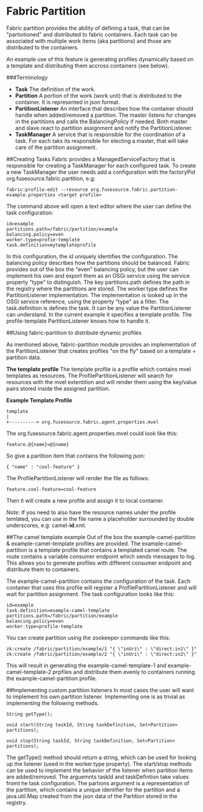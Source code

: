 # Fabric Partition

Fabric partition provides the ability of defining a task, that can be "partiotioned" and distributed to fabric containers.
Each task can be associated with multiple work items (aka partitions) and those are distributed to the containers.

An example use of this feature is generating profiles dynamically based on a template and distributing them accross containers (see below).

###Terminology
* **Task** The definition of the work.
* **Partition** A portion of the work (work unit) that is distributed to the container. It is represented in json format.
* **PartitionListener** An interface that describes how the container should handle when added/removed a partition. The master listens for changes in the partitions and calls the BalancingPolicy if needed. Both master and slave react to partition assignment and notify the PartitionListener.
* **TaskManager** A service that is responsible for the coordination of a task. For each taks its responsible for electing a master, that will take care of the partition assignment.

##Creating Tasks
Fabric provides a ManagedServiceFactory that is responsible for creating a TaskManager for each configured task.
To create a new TaskManager the user needs add a configuration with the factoryPid org.fusesource.fabric.partition, e.g:

    fabric:profile-edit --resource org.fusesource.fabric.partition-example.properties <target profile>

The command above will open a text editor where the user can define the task configuration:

    id=example
    partitions.path=/fabric/partition/example
    balancing.policy=even
    worker.type=profie-template
    task.definition=mytemplateprofile

In this configuration, the id uniquely identifies the configuration.
The balancing policy describes how the partitions should be balanced. Fabric provides out of the box the "even" balancing policy, but the user can implement his own and export them as an OSGi service using the service property "type" to distinguish.
The key partitions.path defines the path in the registry where the partitions are stored.
The worker.type defines the PartitionListener implementation. The implementation is looked up in the OSGi service reference, using the property "type" as a filter.
The task.definition is defines the task. It can be any value the PartitionListener can understand. In the current example it specifies a template profile. The profile-template PartitionListener knows how to handle it.

##Using fabric-partition to distribute dynamic profiles

As mentioned above, fabric-partition module provides an implementation of the PartitionListener that creates profiles "on the fly" based on a template + partition data.

**The template profile**
The template profile is a profile which contains mvel templates as resources. The ProfilePartitionListener will search for resources with the mvel extentition and will render them using the key/value pairs stored inside the assigned partition.

**Example Template Profile**

    template
    |
    +----------> org.fusesource.fabric.agent.properties.mvel

The org.fusesource.fabric.agent.properties.mvel could look like this:

    feature.@{name}=@{name}

So give a partition item that contains the following json:

    { "name" : "cool-feature" }

The ProfilePartitionListener will render the file as follows:

    feature.cool-feature=cool-feature

Then it will create a new profile and assign it to local container.

*Note:* If you need to also have the resource names under the profile temlated, you can use in the file name a placeholder surrounded by double underscores, e.g: camel-__id__.xml.

##The camel template example
Out of the box the example-camel-partition & example-camel-template profiles are provided. The example-camel-partition is a template profile that contains a templated camel route.
The route contains a variable consumer endpoint which sends messages to log. This allows you to generate profiles with different consumer endpoint and distribute them to containers.

The example-camel-partition contains the configuration of the task. Each container that uses this profile will register a ProfilePartitionListener and will wait for partition assignment.
The task configuration looks like this:

    id=example
    task.definition=example-camel-template
    partitions.path=/fabric/partition/example
    balancing.policy=even
    worker.type=profile-template

You can create partition using the zookeeper commands like this:

    zk:create /fabric/partition/example/1 "{ \"inUri\" : \"direct:in1\" }"
    zk:create /fabric/partition/example/2 "{ \"inUri\" : \"direct:in2\" }"

This will result in generating the example-camel-template-1 and example-camel-template-2 prpfiles and distribute them evenly to containers running the example-camel-partition profile.

##Implementing custom partition listeners
In most cases the user will want to implement his own partition listener. Implementing one is as trivial as implementing the following methods.

    String getType();

    void start(String taskId, String taskDefinition, Set<Partition> partitions);

    void stop(String taskId, String taskDefinition, Set<Partition> partitions);

The getType() method should return a string, which can be used for looking up the listener (used in the worker.type property).
The start/stop methods can be used to implement the behavior of the listener when partition items are added/removed. The arguemnts taskId and taskDefintion take values fromt he task configuration. The partions argument is a representation of the partition, which contains a unique identifier for the partition and a java.util.Map created from the json data of the Partition stored in the registry.

